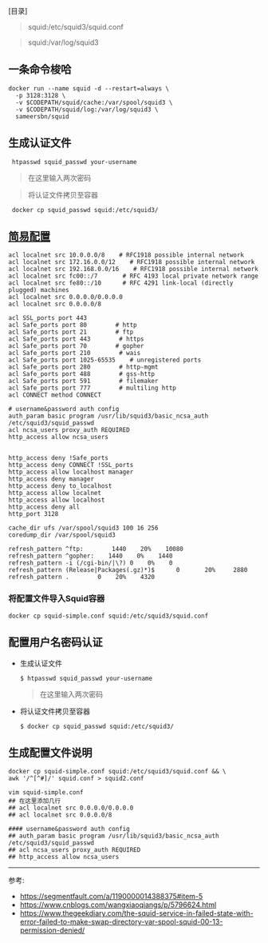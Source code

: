 [目录]

> squid:/etc/squid3/squid.conf

> squid:/var/log/squid3

## 一条命令梭哈
```
docker run --name squid -d --restart=always \
  -p 3128:3128 \
  -v $CODEPATH/squid/cache:/var/spool/squid3 \
  -v $CODEPATH/squid/log:/var/log/squid3 \
  sameersbn/squid
```

##  生成认证文件
```
 htpasswd squid_passwd your-username
```
> 在这里输入两次密码

> 将认证文件拷贝至容器
```
 docker cp squid_passwd squid:/etc/squid3/
```

## [简易配置](squid-simple.conf)
```
acl localnet src 10.0.0.0/8    # RFC1918 possible internal network
acl localnet src 172.16.0.0/12    # RFC1918 possible internal network
acl localnet src 192.168.0.0/16    # RFC1918 possible internal network
acl localnet src fc00::/7       # RFC 4193 local private network range
acl localnet src fe80::/10      # RFC 4291 link-local (directly plugged) machines
acl localnet src 0.0.0.0/0.0.0.0
acl localnet src 0.0.0.0/8

acl SSL_ports port 443
acl Safe_ports port 80        # http
acl Safe_ports port 21        # ftp
acl Safe_ports port 443        # https
acl Safe_ports port 70        # gopher
acl Safe_ports port 210        # wais
acl Safe_ports port 1025-65535    # unregistered ports
acl Safe_ports port 280        # http-mgmt
acl Safe_ports port 488        # gss-http
acl Safe_ports port 591        # filemaker
acl Safe_ports port 777        # multiling http
acl CONNECT method CONNECT

# username&password auth config
auth_param basic program /usr/lib/squid3/basic_ncsa_auth /etc/squid3/squid_passwd
acl ncsa_users proxy_auth REQUIRED
http_access allow ncsa_users


http_access deny !Safe_ports
http_access deny CONNECT !SSL_ports
http_access allow localhost manager
http_access deny manager
http_access deny to_localhost
http_access allow localnet
http_access allow localhost
http_access deny all
http_port 3128

cache_dir ufs /var/spool/squid3 100 16 256
coredump_dir /var/spool/squid3

refresh_pattern ^ftp:        1440    20%    10080
refresh_pattern ^gopher:    1440    0%    1440
refresh_pattern -i (/cgi-bin/|\?) 0    0%    0
refresh_pattern (Release|Packages(.gz)*)$      0       20%     2880
refresh_pattern .        0    20%    4320
```
### 将配置文件导入Squid容器
```
docker cp squid-simple.conf squid:/etc/squid3/squid.conf
```

## 配置用户名密码认证

- 生成认证文件
    ```
    $ htpasswd squid_passwd your-username
    ```
    > 在这里输入两次密码

- 将认证文件拷贝至容器
    ```
    $ docker cp squid_passwd squid:/etc/squid3/
    ```

## 生成配置文件说明
```
docker cp squid-simple.conf squid:/etc/squid3/squid.conf && \
awk '/^[^#]/' squid.conf > squid2.conf

vim squid-simple.conf
## 在这里添加几行
## acl localnet src 0.0.0.0/0.0.0.0
## acl localnet src 0.0.0.0/8

#### username&password auth config
## auth_param basic program /usr/lib/squid3/basic_ncsa_auth /etc/squid3/squid_passwd
## acl ncsa_users proxy_auth REQUIRED
## http_access allow ncsa_users
```

---

参考:
- https://segmentfault.com/a/1190000014388375#item-5
- https://www.cnblogs.com/wangxiaoqiangs/p/5796624.html
- https://www.thegeekdiary.com/the-squid-service-in-failed-state-with-error-failed-to-make-swap-directory-var-spool-squid-00-13-permission-denied/

